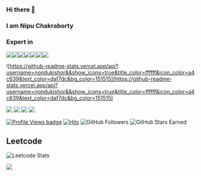 ### Hi there 👋
### I am Nipu Chakraborty

### Expert in

<div style="display:flex;">
<img src="https://img.icons8.com/nolan/64/php.png"/>
<img src="https://img.icons8.com/ios-filled/64/4a90e2/react-native.png"/>
<img src="https://img.icons8.com/color/64/4a90e2/java-coffee-cup-logo--v1.png"/>
 <img src="https://img.icons8.com/color/64/4a90e2/python--v1.png"/>
<img src="https://img.icons8.com/color/64/4a90e2/nodejs.png"/>
 <img src="https://img.icons8.com/windows/64/000000/vuejs.png"/>
 <img src="https://img.icons8.com/nolan/64/angularjs.png"/>
</div>

![https://github-readme-stats.vercel.app/api?username=nondukishor&&show_icons=true&title_color=ffffff&icon_color=a4c639&text_color=daf7dc&bg_color=151515](https://github-readme-stats.vercel.app/api?username=nondukishor&&show_icons=true&title_color=ffffff&icon_color=a4c639&text_color=daf7dc&bg_color=151515)

<a href="https://www.linkedin.com/in/nipuchakraborty/"><img src="https://img.icons8.com/nolan/64/linkedin-circled.png"/></a>
<a href="https://www.facebook.com/pro.nipuchakraborty/"><img src="https://img.icons8.com/nolan/64/facebook.png"/></a>
<a href="https://twitter.com/Nipuchak"><img src="https://img.icons8.com/nolan/64/twitter.png"/></a>
<a href="https://www.instagram.com/pro.nipu/"><img src="https://img.icons8.com/nolan/64/instagram-new.png"/></a>




[![Profile Views badge](https://hits.sh/github.com/Nondukishor.svg?label=profile%20views&extraCount=2849&color=007ec6)](https://hits.sh/github.com/Nondukishor/) [![Hits](https://hits.sh/github.com/Nondukishor.svg?view=today-total&label=views%20today&extraCount=2848&color=007ec6)](https://hits.sh/github.com/Nondukishor/) ![GitHub Followers](https://img.shields.io/github/followers/Nondukishor) ![GitHub Stars Earned](https://img.shields.io/github/stars/Nondukishor)



## Leetcode

![Leetcode Stats](https://leetcard.jacoblin.cool/pronipu?theme=dark&border=2&radius=5)

<div>
  <img src="https://github-readme-stats-git-masterrstaa-rickstaa.vercel.app/api/top-langs/?username=Nondukishor&layout=compact&&langs_count=8&theme=chartreuse-dark&hide=scss,less,perl" />
</div>

